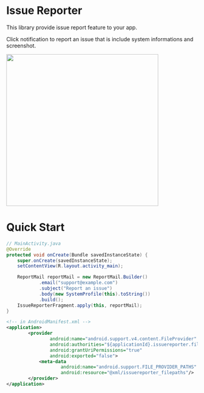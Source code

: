 Issue Reporter
============

This library provide issue report feature to your app.

Click notification to report an issue that is include system informations and screenshot.

<img src="./static/issue-reporter.gif" width="400dp"/>

# Quick Start

```java
// MainActivity.java
@Override
protected void onCreate(Bundle savedInstanceState) {
    super.onCreate(savedInstanceState);
    setContentView(R.layout.activity_main);

    ReportMail reportMail = new ReportMail.Builder()
            .email("support@example.com")
            .subject("Report an issue")
            .body(new SystemProfile(this).toString())
            .build();
    IssueReporterFragment.apply(this, reportMail);
}
```

```xml
<!-- in AndroidManifest.xml -->
<application>
        <provider
                android:name="android.support.v4.content.FileProvider"
                android:authorities="${applicationId}.issuereporter.fileprovider"
                android:grantUriPermissions="true"
                android:exported="false">
            <meta-data
                    android:name="android.support.FILE_PROVIDER_PATHS"
                    android:resource="@xml/issuereporter_filepaths"/>
        </provider>
</application>
```
